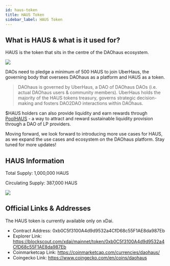 ```yaml
---
id: haus-token
title: HAUS Token
sidebar_label: HAUS Token
---
```


## What is HAUS & what is it used for?

HAUS is the token that sits in the centre of the DAOhaus ecosystem. 

![](https://daohaus.club/assets/images/haus__icon-6118bcab86e48444aea4e77a2acef0af.png)

DAOs need to pledge a minimum of 500 HAUS to join UberHaus, the governing body that oversees DAOhaus as a platform and HAUS as a token. 

> DAOhaus is governed by UberHaus, a DAO of DAOhaus DAOs (i.e. actual DAOhaus users & community members). UberHaus holds the majority of the HAUS tokens treasury, governs strategic decision-making and fosters DAO2DAO interactions within DAOhaus. 

$HAUS holders can also provide liquidity and earn rewards through [PoolHAUS](https://medium.com/daohaus-club/poolhaus-and-decentralised-liquidity-provision-ced87ffe656) - a way to attract and reward sustainable liquidity provision through a DAO of LP providers. 

Moving forward, we look forward to introducing more use cases for HAUS, as we expand the use cases and ecosystem on the DAOhaus platform. Stay tuned for more updates!


## HAUS Information 

Total Supply: 1,000,000 HAUS

Circulating Supply: 387,000 HAUS

![](https://miro.medium.com/max/700/1*yXGqzJskZmrWWM46ewtx1Q.png)

## Official Links & Addresses
The HAUS token is currently available only on xDai. 

* Contract Address: 0xb0C5f3100A4d9d9532a4CfD68c55F1AE8da987Eb
* Explorer Link: https://blockscout.com/xdai/mainnet/token/0xb0C5f3100A4d9d9532a4CfD68c55F1AE8da987Eb
* Coinmarketcap Link: https://coinmarketcap.com/currencies/daohaus/
* Coingecko Link: https://www.coingecko.com/en/coins/daohaus